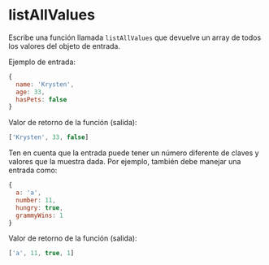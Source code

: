 # listAllValues

Escribe una función llamada `listAllValues` que devuelve un array de todos los
valores del objeto de entrada.

Ejemplo de entrada:

```js
{
  name: 'Krysten',
  age: 33,
  hasPets: false
}
```

Valor de retorno de la función (salida):

```js
['Krysten', 33, false]
```

Ten en cuenta que la entrada puede tener un número diferente de claves y
valores que la muestra dada.
Por ejemplo, también debe manejar una entrada como:

```js
{
  a: 'a',
  number: 11,
  hungry: true,
  grammyWins: 1
}
```

Valor de retorno de la función (salida):

```js
['a', 11, true, 1]
```
